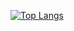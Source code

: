 [![Top Langs](https://github-readme-stats.vercel.app/api/top-langs/?username=takahirox0323
)](https://github.com/anuraghazra/github-readme-stats)
